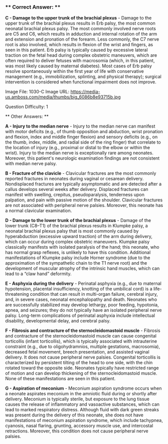 ### ** Correct Answer: **

**C - Damage to the upper trunk of the brachial plexus** - Damage to the upper trunk of the brachial plexus results in Erb palsy, the most common neonatal brachial plexus palsy. The most commonly involved nerve roots are C5 and C6, which results in adduction and internal rotation of the arm and extension and pronation of the forearm. Less commonly, the C7 nerve root is also involved, which results in flexion of the wrist and fingers, as seen in this patient. Erb palsy is typically caused by excessive lateral traction on the fetal head during complex obstetric maneuvers, which are often required to deliver fetuses with macrosomia (which, in this patient, was most likely caused by maternal diabetes). Most cases of Erb palsy resolve spontaneously within the first year of life with conservative management (e.g., immobilization, splinting, and physical therapy); surgical intervention is considered when functional impairment does not improve.

Image File: 1030-C
Image URL: https://media-us.amboss.com/media/thumbs/big_6086b8e93715b.jpg

Question Difficulty: 1

** Other Answers: **

**A - Injury to the median nerve** - Injury to the median nerve can manifest with motor deficits (e.g., of thumb opposition and abduction, wrist pronation and flexion, index and middle finger flexion) and sensory deficits (e.g., on the thumb, index, middle, and radial side of the ring finger) that correlate to the location of injury (e.g., proximal or distal to the elbow or within the wrist). Injury to the median nerve is exceptionally rare among neonates. Moreover, this patient's neurologic examination findings are not consistent with median nerve palsy.

**B - Fracture of the clavicle** - Clavicular fractures are the most commonly reported fractures in neonates during vaginal or cesarean delivery. Nondisplaced fractures are typically asymptomatic and are detected after a callus develops several weeks after delivery. Displaced fractures can manifest with swelling, crepitus, pseudoparalysis, tenderness upon palpation, and pain with passive motion of the shoulder. Clavicular fractures are not associated with peripheral nerve palsies. Moreover, this neonate has a normal clavicular examination.

**D - Damage to the lower trunk of the brachial plexus** - Damage of the lower trunk (C8–T1) of the brachial plexus results in Klumpke palsy, a neonatal brachial plexus palsy that is most commonly caused by hyperabduction (excessive upward traction) of the arm during delivery, which can occur during complex obstetric maneuvers. Klumpke palsy classically manifests with isolated paralysis of the hand; this neonate, who has normal grasp reflexes, is unlikely to have this condition. Additional manifestations of Klumpke palsy include Horner syndrome (due to the approximation of the sympathetic chain to the T1 nerve root) and the development of muscular atrophy of the intrinsic hand muscles, which can lead to a “claw hand” deformity.

**E - Asphyxia during the delivery** - Perinatal asphyxia (e.g., due to maternal hypotension, placental insufficiency, knotting of the umbilical cord) is a life-threatening condition that can result in multi-organ failure, cerebral injury, and, in severe cases, neonatal encephalopathy and death. Neonates who are successfully stabilized may develop lethargy, poor feeding, hypotonia, apnea, and seizures; they do not typically have an isolated peripheral nerve palsy. Long-term complications of perinatal asphyxia include intellectual disability, developmental delay, and cerebral palsy.

**F - Fibrosis and contracture of the sternocleidomastoid muscle** - Fibrosis and contracture of the sternocleidomastoid muscle can cause congenital torticollis (infant torticollis), which is typically associated with intrauterine constraint (e.g., due to oligohydramnios, multiple gestations, macrosomia), decreased fetal movement, breech presentation, and assisted vaginal delivery. It does not cause peripheral nerve palsies. Congenital torticollis is characterized by persistent tilting of the head to one side, with the chin rotated toward the opposite side. Neonates typically have restricted range of motion and can develop thickening of the sternocleidomastoid muscle. None of these manifestations are seen in this patient.

**G - Aspiration of meconium** - Meconium aspiration syndrome occurs when a neonate aspirates meconium in the amniotic fluid during or shortly after delivery. Meconium is typically sterile, but exposure to the lung tissue causes the release of inflammatory and vasoactive substances, which can lead to marked respiratory distress. Although fluid with dark green streaks was present during the delivery of this neonate, she does not have manifestations of meconium aspiration syndrome, which include tachypnea, cyanosis, nasal flaring, grunting, accessory muscle use, and intercostal retractions. Moreover, this condition does not cause peripheral nerve palsies.

